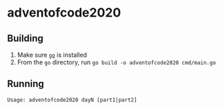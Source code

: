 # adventofcode2020

## Building

1. Make sure [`go`](https://golang.org) is installed
1. From the `go` directory, run `go build -o adventofcode2020 cmd/main.go`

## Running

`Usage: adventofcode2020 dayN [part1|part2]`